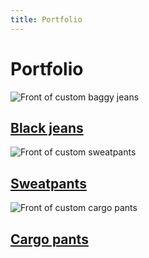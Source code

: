```yaml
---
title: Portfolio
---
```


# Portfolio

<section class="grid">
<article>
    <img src="{{ site.baseurl }}/assets/img/black-jeans-front.jpg" alt="Front of custom baggy jeans">
    <h2><a href="{{ site.baseurl }}{% link portfolio-1.md %}">Black jeans</a></h2>
</article>
<article>
    <img src="{{ site.baseurl }}/assets/img/sweatpants.jpg" alt="Front of custom sweatpants">
    <h2><a href="{{ site.baseurl }}{% link portfolio-2.md %}">Sweatpants</a></h2>
</article>
<article>
    <img src="{{ site.baseurl }}/assets/img/cargo-pants.jpg" alt="Front of custom cargo pants">
    <h2><a href="{{ site.baseurl }}{% link portfolio-3.md %}">Cargo pants</a></h2>
</article>
</section>